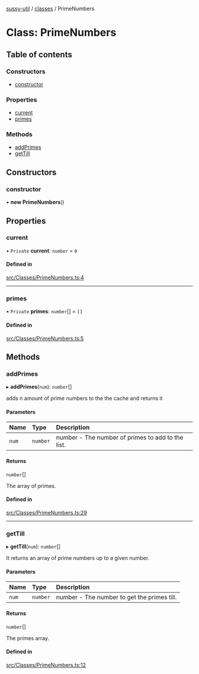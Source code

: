 [sussy-util](../README.md) / [classes](./README.md) / PrimeNumbers


# Class: PrimeNumbers

## Table of contents

### Constructors

- [constructor](PrimeNumbers.md#constructor)

### Properties

- [current](PrimeNumbers.md#current)
- [primes](PrimeNumbers.md#primes)

### Methods

- [addPrimes](PrimeNumbers.md#addprimes)
- [getTill](PrimeNumbers.md#gettill)

## Constructors

### constructor

• **new PrimeNumbers**()

## Properties

### current

• `Private` **current**: `number` = `0`

#### Defined in

[src/Classes/PrimeNumbers.ts:4](https://github.com/roteKlaue/SussyUtilMadeByMe/blob/b43239d/src/Classes/PrimeNumbers.ts#L4)

___

### primes

• `Private` **primes**: `number`[] = `[]`

#### Defined in

[src/Classes/PrimeNumbers.ts:5](https://github.com/roteKlaue/SussyUtilMadeByMe/blob/b43239d/src/Classes/PrimeNumbers.ts#L5)

## Methods

### addPrimes

▸ **addPrimes**(`num`): `number`[]

adds n amount of prime numbers to the the cache and returns it

#### Parameters

| Name | Type | Description |
| :------ | :------ | :------ |
| `num` | `number` | number - The number of primes to add to the list. |

#### Returns

`number`[]

The array of primes.

#### Defined in

[src/Classes/PrimeNumbers.ts:29](https://github.com/roteKlaue/SussyUtilMadeByMe/blob/b43239d/src/Classes/PrimeNumbers.ts#L29)

___

### getTill

▸ **getTill**(`num`): `number`[]

It returns an array of prime numbers up to a given number.

#### Parameters

| Name | Type | Description |
| :------ | :------ | :------ |
| `num` | `number` | number - The number to get the primes till. |

#### Returns

`number`[]

The primes array.

#### Defined in

[src/Classes/PrimeNumbers.ts:12](https://github.com/roteKlaue/SussyUtilMadeByMe/blob/b43239d/src/Classes/PrimeNumbers.ts#L12)
